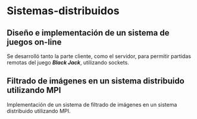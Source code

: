 # Sistemas-distribuidos

## Diseño e implementación de un sistema de juegos on-line ## 
 Se desarrolló tanto la parte cliente, como el servidor, para permitir partidas remotas del juego ***Black Jack***, utilizando sockets.
 
##  Filtrado de imágenes en un sistema distribuido utilizando MPI ##
  Implementación de un sistema de filtrado de imágenes en un sistema distribuido utilizando MPI.
  

